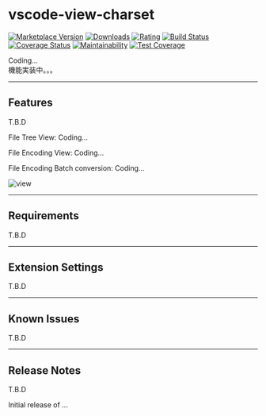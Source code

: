 # vscode-view-charset

[![Marketplace Version](https://vsmarketplacebadge.apphb.com/version-short/long-kudo.vscode-view-charset.svg)](https://marketplace.visualstudio.com/items?itemName=long-kudo.vscode-view-charset) 
[![Downloads](https://vsmarketplacebadge.apphb.com/downloads-short/long-kudo.vscode-view-charset.svg)](https://marketplace.visualstudio.com/items?itemName=long-kudo.vscode-view-charset) 
[![Rating](https://vsmarketplacebadge.apphb.com/rating-short/long-kudo.vscode-view-charset.svg)](https://marketplace.visualstudio.com/items?itemName=long-kudo.vscode-view-charset) 
[![Build Status](https://travis-ci.com/long-kudo/vscode-view-charset.svg?branch=main)](https://travis-ci.com/long-kudo/vscode-view-charset)
[![Coverage Status](https://coveralls.io/repos/github/long-kudo/vscode-view-charset/badge.svg?branch=main)](https://coveralls.io/github/long-kudo/vscode-view-charset?branch=main)
[![Maintainability](https://api.codeclimate.com/v1/badges/8fc9c1d775da88566126/maintainability)](https://codeclimate.com/github/long-kudo/vscode-view-charset/maintainability)
[![Test Coverage](https://api.codeclimate.com/v1/badges/8fc9c1d775da88566126/test_coverage)](https://codeclimate.com/github/long-kudo/vscode-view-charset/test_coverage)

Coding...  
機能実装中。。。

----
## Features

T.B.D

File Tree View:
Coding...  

File Encoding View:
Coding...  

File Encoding Batch conversion:
Coding...  

![view](https://user-images.githubusercontent.com/69529926/109156871-b5a15580-77b4-11eb-86c0-d6be8dcd3650.png)

---
## Requirements

T.B.D

---

## Extension Settings

T.B.D

---
## Known Issues

T.B.D

---

## Release Notes

T.B.D

Initial release of ...

